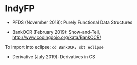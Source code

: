# IndyFP

* PFDS (November 2018): Purely Functional Data Structures

* BankOCR (February 2019): Show-and-Tell, http://www.codingdojo.org/kata/BankOCR/

To import into eclipse: `cd BankOCR; sbt eclipse`

* Derivative (July 2019): Derivatives in CS
